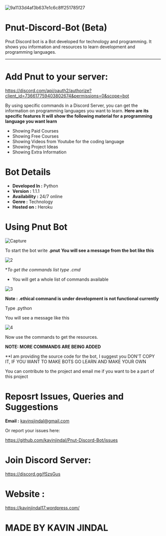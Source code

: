 ![9a1133d4af3b637e1c6c8ff251785f27](https://user-images.githubusercontent.com/68228966/92988254-6954a880-f4e7-11ea-87b0-119f2d792c59.jpg)

# Pnut-Discord-Bot (Beta)
Pnut Discord bot is a Bot developed for  technology and programming. It shows you information and resources to learn development and programming languages. 

-------------------------------
# Add Pnut to your server:

https://discord.com/api/oauth2/authorize?client_id=736617759403802674&permissions=0&scope=bot

By using specific commands in a Discord Server, you can get the information on programming languages you want to learn. 
**Here are its specific features**
**It will show the following material for a programming language you want learn**
* Showing Paid Courses 
* Showing Free Courses 
* Showing Videos from Youtube for the coding language
* Showing Project Ideas
* Showing Extra Information

# Bot Details
* **Developed In :** Python
* **Version      :** 1.1.1
* **Availability :** 24/7 online
* **Genre        :** Technology
* **Hosted on    :** Heroku

# Using Pnut Bot

![Capture](https://user-images.githubusercontent.com/68228966/92989412-cf462d80-f4f1-11ea-887b-3b6ad5632ff7.PNG)

To start the bot write **.pnut**
 **You will see a message from the bot like this**

 
![2](https://user-images.githubusercontent.com/68228966/92989430-f997eb00-f4f1-11ea-8788-1459529006d1.PNG)


**To get the commands list type *.cmd**
* You will get a whole list of commands available

![3](https://user-images.githubusercontent.com/68228966/92989899-49c47c80-f4f5-11ea-8740-9aa3621c4c51.PNG)

**Note : .ethical command is under development is not functional currently**

 Type .python

You will see a message like this

![4](https://user-images.githubusercontent.com/68228966/92989950-a6279c00-f4f5-11ea-9bbd-149d574cb007.PNG)

 Now use the commands to get the resources.

**NOTE: MORE COMMANDS ARE BEING ADDED**

**I am providing the source code for the bot, I suggest you DON'T COPY IT, IF YOU WANT TO MAKE BOTS GO LEARN AND MAKE YOUR OWN

You can contribute to the project and email me if you want to be a part of this project

# Reposrt Issues, Queries and Suggestions

**Email :** kavinsjindal@gmail.com

Or report your issues here:

https://github.com/kavinjindal/Pnut-Discord-Bot/issues

# Join Discord Server:

https://discord.gg/fSzsGus

# Website : 

https://kavinjindal17.wordpress.com/

# MADE BY KAVIN JINDAL


